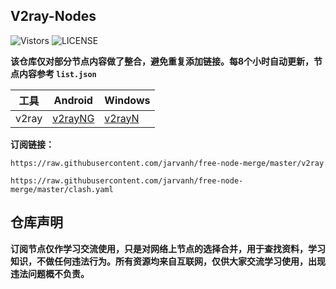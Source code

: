 ## V2ray-Nodes

![Vistors](https://visitor-badge.laobi.icu/badge?page_id=mfuu.v2ray) ![LICENSE](https://img.shields.io/badge/license-CC%20BY--SA%204.0-green.svg)

**该仓库仅对部分节点内容做了整合，避免重复添加链接。每8个小时自动更新，节点内容参考 `list.json`**

|  工具  | Android  | Windows  |  
|  ----  | ----   | ----  |  
| v2ray  | [v2rayNG](https://github.com/2dust/v2rayNG/releases/download/1.6.28/v2rayNG_1.6.28_arm64-v8a.apk) | [v2rayN](https://github.com/2dust/v2rayN/releases/download/3.27/v2rayN-Core.zip) |  

**订阅链接：**

```
https://raw.githubusercontent.com/jarvanh/free-node-merge/master/v2ray
```

```
https://raw.githubusercontent.com/jarvanh/free-node-merge/master/clash.yaml
```

## 仓库声明

**订阅节点仅作学习交流使用，只是对网络上节点的选择合并，用于查找资料，学习知识，不做任何违法行为。所有资源均来自互联网，仅供大家交流学习使用，出现违法问题概不负责。**
